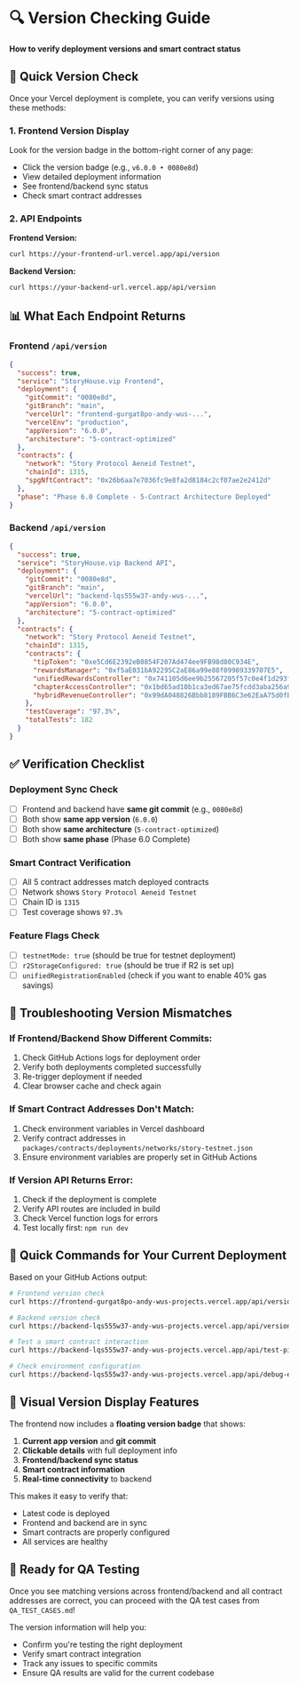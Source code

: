 # 🔍 Version Checking Guide
**How to verify deployment versions and smart contract status**

## 🚀 **Quick Version Check**

Once your Vercel deployment is complete, you can verify versions using these methods:

### **1. Frontend Version Display** 
Look for the version badge in the bottom-right corner of any page:
- Click the version badge (e.g., `v6.0.0 • 0080e8d`) 
- View detailed deployment information
- See frontend/backend sync status
- Check smart contract addresses

### **2. API Endpoints**

**Frontend Version:**
```bash
curl https://your-frontend-url.vercel.app/api/version
```

**Backend Version:**
```bash
curl https://your-backend-url.vercel.app/api/version
```

## 📊 **What Each Endpoint Returns**

### **Frontend `/api/version`**
```json
{
  "success": true,
  "service": "StoryHouse.vip Frontend",
  "deployment": {
    "gitCommit": "0080e8d",
    "gitBranch": "main", 
    "vercelUrl": "frontend-gurgat8po-andy-wus-...",
    "vercelEnv": "production",
    "appVersion": "6.0.0",
    "architecture": "5-contract-optimized"
  },
  "contracts": {
    "network": "Story Protocol Aeneid Testnet",
    "chainId": 1315,
    "spgNftContract": "0x26b6aa7e7036fc9e8fa2d8184c2cf07ae2e2412d"
  },
  "phase": "Phase 6.0 Complete - 5-Contract Architecture Deployed"
}
```

### **Backend `/api/version`**
```json
{
  "success": true,
  "service": "StoryHouse.vip Backend API",
  "deployment": {
    "gitCommit": "0080e8d",
    "gitBranch": "main",
    "vercelUrl": "backend-lqs555w37-andy-wus-...",
    "appVersion": "6.0.0",
    "architecture": "5-contract-optimized"
  },
  "contracts": {
    "network": "Story Protocol Aeneid Testnet",
    "chainId": 1315,
    "contracts": {
      "tipToken": "0xe5Cd6E2392eB0854F207Ad474ee9FB98d80C934E",
      "rewardsManager": "0xf5aE031bA92295C2aE86a99e88f09989339707E5",
      "unifiedRewardsController": "0x741105d6ee9b25567205f57c0e4f1d293f0d00c5",
      "chapterAccessController": "0x1bd65ad10b1ca3ed67ae75fcdd3aba256a9918e3",
      "hybridRevenueController": "0x99dA048826Bbb8189FBB6C3e62EaA75d0fB36812"
    },
    "testCoverage": "97.3%",
    "totalTests": 182
  }
}
```

## ✅ **Verification Checklist**

### **Deployment Sync Check**
- [ ] Frontend and backend have **same git commit** (e.g., `0080e8d`)
- [ ] Both show **same app version** (`6.0.0`)
- [ ] Both show **same architecture** (`5-contract-optimized`)
- [ ] Both show **same phase** (Phase 6.0 Complete)

### **Smart Contract Verification**
- [ ] All 5 contract addresses match deployed contracts
- [ ] Network shows `Story Protocol Aeneid Testnet`
- [ ] Chain ID is `1315`
- [ ] Test coverage shows `97.3%`

### **Feature Flags Check**
- [ ] `testnetMode: true` (should be true for testnet deployment)
- [ ] `r2StorageConfigured: true` (should be true if R2 is set up)
- [ ] `unifiedRegistrationEnabled` (check if you want to enable 40% gas savings)

## 🔧 **Troubleshooting Version Mismatches**

### **If Frontend/Backend Show Different Commits:**
1. Check GitHub Actions logs for deployment order
2. Verify both deployments completed successfully
3. Re-trigger deployment if needed
4. Clear browser cache and check again

### **If Smart Contract Addresses Don't Match:**
1. Check environment variables in Vercel dashboard
2. Verify contract addresses in `packages/contracts/deployments/networks/story-testnet.json`
3. Ensure environment variables are properly set in GitHub Actions

### **If Version API Returns Error:**
1. Check if the deployment is complete
2. Verify API routes are included in build
3. Check Vercel function logs for errors
4. Test locally first: `npm run dev`

## 🎯 **Quick Commands for Your Current Deployment**

Based on your GitHub Actions output:

```bash
# Frontend version check
curl https://frontend-gurgat8po-andy-wus-projects.vercel.app/api/version

# Backend version check  
curl https://backend-lqs555w37-andy-wus-projects.vercel.app/api/version

# Test a smart contract interaction
curl https://backend-lqs555w37-andy-wus-projects.vercel.app/api/test-pil

# Check environment configuration
curl https://backend-lqs555w37-andy-wus-projects.vercel.app/api/debug-env
```

## 📱 **Visual Version Display Features**

The frontend now includes a **floating version badge** that shows:

1. **Current app version** and **git commit**
2. **Clickable details** with full deployment info
3. **Frontend/backend sync status**
4. **Smart contract information**
5. **Real-time connectivity** to backend

This makes it easy to verify that:
- Latest code is deployed
- Frontend and backend are in sync
- Smart contracts are properly configured
- All services are healthy

## 🚀 **Ready for QA Testing**

Once you see matching versions across frontend/backend and all contract addresses are correct, you can proceed with the QA test cases from `QA_TEST_CASES.md`!

The version information will help you:
- Confirm you're testing the right deployment
- Verify smart contract integration
- Track any issues to specific commits
- Ensure QA results are valid for the current codebase